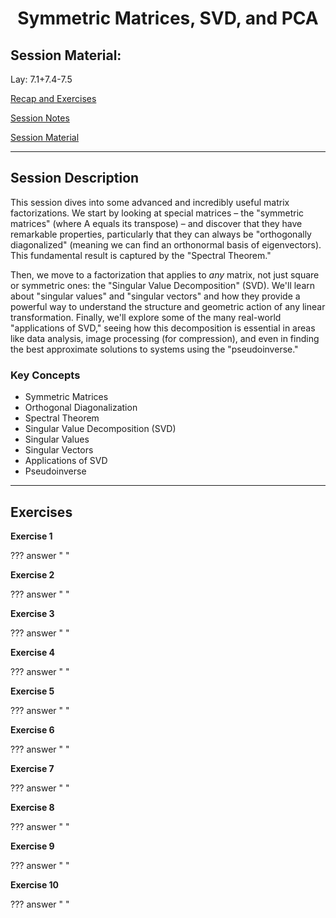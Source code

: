 <h1 align="center">Symmetric Matrices, SVD, and PCA</h1>

## Session Material:

Lay: ​​​​7.1+7.4-7.5  

[Recap and Exercises]()

[Session Notes]()

[Session Material](https://viaucdk-my.sharepoint.com/:f:/g/personal/rib_viauc_dk/EtRvmMnYXORCi6BvOYlcc5IBsurTuKp_Tj7q-MY-SjV4ng?e=ttcO3r)

---

## Session Description

This session dives into some advanced and incredibly useful matrix factorizations. We start by looking at special matrices – the "symmetric matrices" (where A equals its transpose) – and discover that they have remarkable properties, particularly that they can always be "orthogonally diagonalized" (meaning we can find an orthonormal basis of eigenvectors). This fundamental result is captured by the "Spectral Theorem."

Then, we move to a factorization that applies to *any* matrix, not just square or symmetric ones: the "Singular Value Decomposition" (SVD). We'll learn about "singular values" and "singular vectors" and how they provide a powerful way to understand the structure and geometric action of any linear transformation. Finally, we'll explore some of the many real-world "applications of SVD," seeing how this decomposition is essential in areas like data analysis, image processing (for compression), and even in finding the best approximate solutions to systems using the "pseudoinverse."

### Key Concepts

* Symmetric Matrices
* Orthogonal Diagonalization
* Spectral Theorem
* Singular Value Decomposition (SVD)
* Singular Values
* Singular Vectors
* Applications of SVD
* Pseudoinverse

---

## Exercises

**Exercise 1**

??? answer "&nbsp;"

**Exercise 2**

??? answer "&nbsp;"

**Exercise 3**

??? answer "&nbsp;"

**Exercise 4**

??? answer "&nbsp;"

**Exercise 5**

??? answer "&nbsp;"

**Exercise 6**

??? answer "&nbsp;"

**Exercise 7**

??? answer "&nbsp;"

**Exercise 8**

??? answer "&nbsp;"

**Exercise 9**

??? answer "&nbsp;"

**Exercise 10**

??? answer "&nbsp;"
